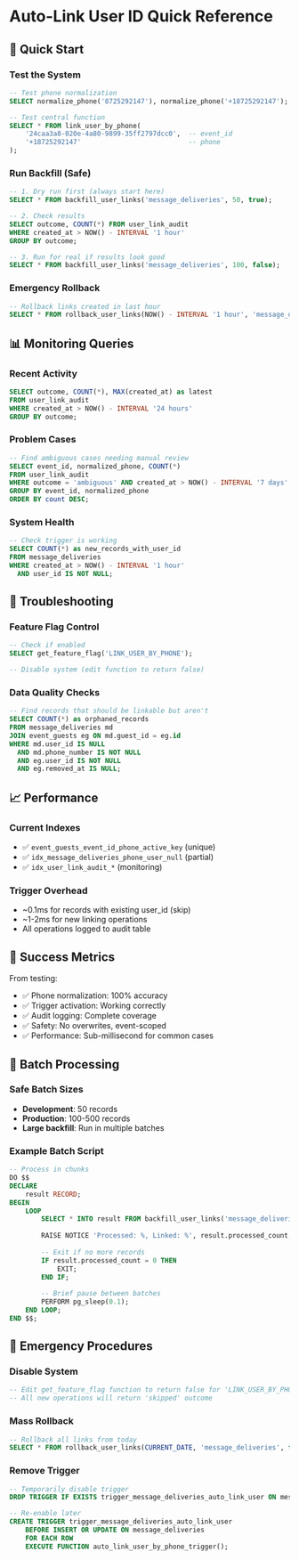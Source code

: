 # Auto-Link User ID Quick Reference

## 🚀 Quick Start

### Test the System
```sql
-- Test phone normalization
SELECT normalize_phone('8725292147'), normalize_phone('+18725292147');

-- Test central function
SELECT * FROM link_user_by_phone(
    '24caa3a8-020e-4a80-9899-35ff2797dcc0',  -- event_id
    '+18725292147'                           -- phone
);
```

### Run Backfill (Safe)
```sql
-- 1. Dry run first (always start here)
SELECT * FROM backfill_user_links('message_deliveries', 50, true);

-- 2. Check results
SELECT outcome, COUNT(*) FROM user_link_audit 
WHERE created_at > NOW() - INTERVAL '1 hour'
GROUP BY outcome;

-- 3. Run for real if results look good
SELECT * FROM backfill_user_links('message_deliveries', 100, false);
```

### Emergency Rollback
```sql
-- Rollback links created in last hour
SELECT * FROM rollback_user_links(NOW() - INTERVAL '1 hour', 'message_deliveries', false);
```

## 📊 Monitoring Queries

### Recent Activity
```sql
SELECT outcome, COUNT(*), MAX(created_at) as latest
FROM user_link_audit 
WHERE created_at > NOW() - INTERVAL '24 hours'
GROUP BY outcome;
```

### Problem Cases
```sql
-- Find ambiguous cases needing manual review
SELECT event_id, normalized_phone, COUNT(*)
FROM user_link_audit
WHERE outcome = 'ambiguous' AND created_at > NOW() - INTERVAL '7 days'
GROUP BY event_id, normalized_phone
ORDER BY count DESC;
```

### System Health
```sql
-- Check trigger is working
SELECT COUNT(*) as new_records_with_user_id
FROM message_deliveries 
WHERE created_at > NOW() - INTERVAL '1 hour' 
  AND user_id IS NOT NULL;
```

## 🔧 Troubleshooting

### Feature Flag Control
```sql
-- Check if enabled
SELECT get_feature_flag('LINK_USER_BY_PHONE');

-- Disable system (edit function to return false)
```

### Data Quality Checks
```sql
-- Find records that should be linkable but aren't
SELECT COUNT(*) as orphaned_records
FROM message_deliveries md
JOIN event_guests eg ON md.guest_id = eg.id
WHERE md.user_id IS NULL 
  AND md.phone_number IS NOT NULL
  AND eg.user_id IS NOT NULL
  AND eg.removed_at IS NULL;
```

## 📈 Performance

### Current Indexes
- ✅ `event_guests_event_id_phone_active_key` (unique)
- ✅ `idx_message_deliveries_phone_user_null` (partial)
- ✅ `idx_user_link_audit_*` (monitoring)

### Trigger Overhead
- ~0.1ms for records with existing user_id (skip)
- ~1-2ms for new linking operations
- All operations logged to audit table

## 🎯 Success Metrics

From testing:
- ✅ Phone normalization: 100% accuracy
- ✅ Trigger activation: Working correctly
- ✅ Audit logging: Complete coverage
- ✅ Safety: No overwrites, event-scoped
- ✅ Performance: Sub-millisecond for common cases

## 🔄 Batch Processing

### Safe Batch Sizes
- **Development**: 50 records
- **Production**: 100-500 records
- **Large backfill**: Run in multiple batches

### Example Batch Script
```sql
-- Process in chunks
DO $$
DECLARE
    result RECORD;
BEGIN
    LOOP
        SELECT * INTO result FROM backfill_user_links('message_deliveries', 100, false);
        
        RAISE NOTICE 'Processed: %, Linked: %', result.processed_count, result.linked_count;
        
        -- Exit if no more records
        IF result.processed_count = 0 THEN
            EXIT;
        END IF;
        
        -- Brief pause between batches
        PERFORM pg_sleep(0.1);
    END LOOP;
END $$;
```

## 🚨 Emergency Procedures

### Disable System
```sql
-- Edit get_feature_flag function to return false for 'LINK_USER_BY_PHONE'
-- All new operations will return 'skipped' outcome
```

### Mass Rollback
```sql
-- Rollback all links from today
SELECT * FROM rollback_user_links(CURRENT_DATE, 'message_deliveries', false);
```

### Remove Trigger
```sql
-- Temporarily disable trigger
DROP TRIGGER IF EXISTS trigger_message_deliveries_auto_link_user ON message_deliveries;

-- Re-enable later
CREATE TRIGGER trigger_message_deliveries_auto_link_user
    BEFORE INSERT OR UPDATE ON message_deliveries
    FOR EACH ROW
    EXECUTE FUNCTION auto_link_user_by_phone_trigger();
```
